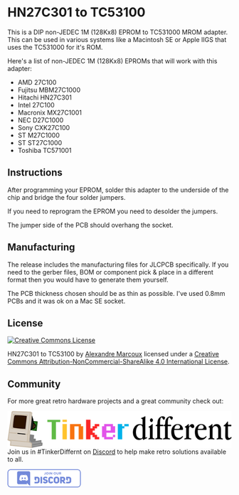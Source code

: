 # HN27C301 to TC53100

This is a DIP non-JEDEC 1M (128Kx8) EPROM to TC531000 MROM adapter. This can be used in various systems like a Macintosh SE or Apple IIGS that uses the TC531000 for it's ROM. 

Here's a list of non-JEDEC 1M (128Kx8) EPROMs that will work with this adapter:

- AMD 27C100
- Fujitsu MBM27C1000
- Hitachi HN27C301
- Intel 27C100
- Macronix MX27C1001
- NEC D27C1000
- Sony CXK27C100
- ST M27C1000
- ST ST27C1000
- Toshiba TC571001



## Instructions

After programming your EPROM, solder this adapter to the underside of the chip and bridge the four solder jumpers. 

If you need to reprogram the EPROM you need to desolder the jumpers.

The jumper side of the PCB should overhang the socket.



## Manufacturing

The release includes the manufacturing files for JLCPCB specifically. If you need to the gerber files, BOM or component pick & place in a different format then you would have to generate them yourself.

The PCB thickness chosen should be as thin as possible. I've used 0.8mm PCBs and it was ok on a Mac SE socket.



## License

<a rel="license" href="http://creativecommons.org/licenses/by-nc-sa/4.0/"><img alt="Creative Commons License" style="border-width:0" src="https://i.creativecommons.org/l/by-nc-sa/4.0/88x31.png" /></a>

HN27C301 to TC53100 by [Alexandre Marcoux](https://github.com/alxlab-zone66x/Apple-SWIM-Chip-Adapters) licensed under a <a rel="license" href="http://creativecommons.org/licenses/by-nc-sa/4.0/">Creative Commons Attribution-NonCommercial-ShareAlike 4.0 International License</a>.



## Community

For more great retro hardware projects and a great community check out:

[<img src="docs/tinker_different_sat_rev_600.png" alt="Tinker Different" style="float: left;" />](https://tinkerdifferent.com/)









Join us in #TinkerDiffernt on [Discord](https://discord.gg/GrKnnNmt) to help make retro solutions available to all.

[<img src="docs/discordbanner.png" alt="Discord Open Retro SCSI skunkworks" style="float: left;" />](https://discord.gg/GKcvtgU7P9)



